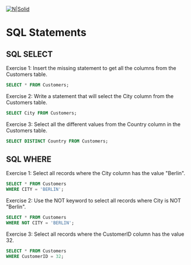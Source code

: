 [![N|Solid](https://upload.wikimedia.org/wikipedia/commons/3/3e/W3Schools_logo.png)](https://www.w3schools.com/sql/default.asp)

# SQL Statements
## SQL SELECT
Exercise 1: Insert the missing statement to get all the columns from the Customers table.

```sql
SELECT * FROM Customers;
```
Exercise 2: Write a statement that will select the City column from the Customers table.

```sql
SELECT City FROM Customers;
```
Exercise 3: Select all the different values from the Country column in the Customers table.

```sql
SELECT DISTINCT Country FROM Customers;
```
## SQL WHERE
Exercise 1: Select all records where the City column has the value "Berlin".

```sql
SELECT * FROM Customers
WHERE CITY = 'BERLIN';
```
Exercise 2: Use the NOT keyword to select all records where City is NOT "Berlin".

```sql
SELECT * FROM Customers 
WHERE NOT CITY = 'BERLIN';
```
Exercise 3: Select all records where the CustomerID column has the value 32.

```sql
SELECT * FROM Customers
WHERE CustomerID = 32;
```
